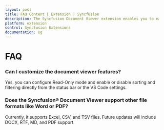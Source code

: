 ```yaml
---
layout: post
title: FAQ Content | Extension | Syncfusion
description: The Syncfusion Document Viewer extension enables you to easily view and manage your documents within VSCode using our intuitive features.
platform: extension
control: Syncfusion Extensions
documentation: ug
---
```


# FAQ

### Can I customize the document viewer features?

Yes, you can configure Read-Only mode and enable or disable sorting and filtering directly from the status bar or the VS Code settings. 

### Does the Syncfusion® Document Viewer support other file formats like Word or PDF?

Currently, it supports Excel, CSV, and TSV files. Future updates will include DOCX, RTF, MD, and PDF support.